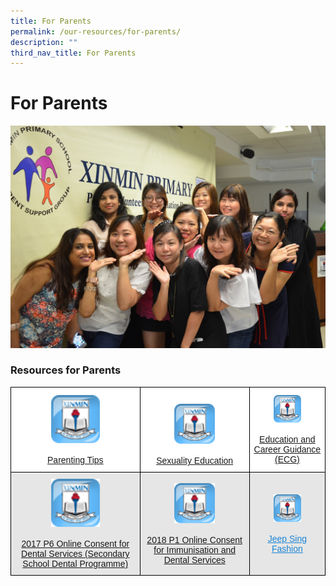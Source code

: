 ```yaml
---
title: For Parents
permalink: /our-resources/for-parents/
description: ""
third_nav_title: For Parents
---
```

# **For Parents**
![](/images/PSG.jpg)


### Resources for Parents


<table style="border-collapse:collapse;border-spacing:0" class="tg"><thead><tr><th style="background-color:#FFF;border-color:black;border-style:solid;border-width:1px;color:#1B83D3;font-family:Arial, sans-serif;font-size:14px;font-weight:normal;overflow:hidden;padding:10px 5px;text-align:center;text-decoration:underline;vertical-align:middle;word-break:normal"><img src="/images/parenting_tips-1.png" alt="parenting_tips" style="width:40%"><br><br><a href="/files/Family-Matters-Webpage.pdf" target="_blank" rel="noopener noreferrer">Parenting Tips</a></th><th style="background-color:#FFF;border-color:black;border-style:solid;border-width:1px;color:#222;font-family:Arial, sans-serif;font-size:14px;font-weight:normal;overflow:hidden;padding:10px 5px;text-align:center;vertical-align:top;word-break:normal"><br><img src="/images/parenting_tips-1.png" alt="parenting_tips-1" style="width:40%" ><br><br><a href="/files/SEd-Info-for-school-website-PriMTR-Jan2017_final.pdf" target="_blank" rel="noopener noreferrer">Sexuality Education</a></th><th style="background-color:#FFF;border-color:black;border-style:solid;border-width:1px;color:#1B83D3;font-family:Arial, sans-serif;font-size:14px;font-weight:normal;overflow:hidden;padding:10px 5px;text-align:center;text-decoration:underline;vertical-align:middle;word-break:normal"><img src="/images/parenting_tips-1.png" alt="sexuality_education" style="width:40%"><br><br><a href="/files/Education-and-Career-Guidance-Webpage.pdf" target="_blank" rel="noopener noreferrer">Education and Career Guidance (ECG)</a></th></tr></thead><tbody><tr><td style="background-color:#E6E6E6;border-color:black;border-style:solid;border-width:1px;color:#222;font-family:Arial, sans-serif;font-size:14px;overflow:hidden;padding:10px 5px;text-align:center;vertical-align:middle;word-break:normal"> <img src="/images/parenting_tips-1.png" alt="parenting_tips"style="width:40%"><br><br><a href="/files/P1-Online-Consent-for-Immunisation-and-Dental-Services.pdf" target="_blank" rel="noopener noreferrer">2017 P6 Online Consent for Dental Services (Secondary School Dental Programme)</a></td><td style="background-color:#E6E6E6;border-color:black;border-style:solid;border-width:1px;color:#222;font-family:Arial, sans-serif;font-size:14px;overflow:hidden;padding:10px 5px;text-align:center;vertical-align:middle;word-break:normal"> <img src="/images/parenting_tips-1.png" alt="parenting_tips" style="width:40%" ><br><br><a href="/files/P1-Online-Consent-for-Immunisation-and-Dental-Services%20(1).pdf">2018 P1 Online Consent for Immunisation and Dental Services</a></td><td style="background-color:#E6E6E6;border-color:black;border-style:solid;border-width:1px;color:#222;font-family:Arial, sans-serif;font-size:14px;overflow:hidden;padding:10px 5px;text-align:center;vertical-align:middle;word-break:normal"> <img src="/images/parenting_tips-1.png" alt="parenting_tips" style="width:40%"><br><br><a href="http://www.jeepsinguniform.com/"><span style="text-decoration:underline;color:#1B83D3;background-color:transparent">Jeep Sing Fashion</span></a></td></tr></tbody></table>